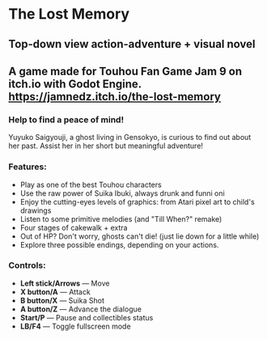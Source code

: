 # The Lost Memory
## Top-down view action-adventure + visual novel
## A game made for Touhou Fan Game Jam 9 on itch.io with Godot Engine. https://jamnedz.itch.io/the-lost-memory

### Help to find a peace of mind!
Yuyuko Saigyouji, a ghost living in Gensokyo, is curious to find out about her past. Assist her in her short but meaningful adventure!

### Features:
* Play as one of the best Touhou characters
* Use the raw power of Suika Ibuki, always drunk and funni oni
* Enjoy the cutting-eyes levels of graphics: from Atari pixel art to child's drawings
* Listen to some primitive melodies (and "Till When?" remake)
* Four stages of cakewalk + extra
* Out of HP? Don't worry, ghosts can't die! (just lie down for a little while)
* Explore three possible endings, depending on your actions.

### Controls:
* **Left stick/Arrows** — Move
* **X button/A** — Attack
* **B button/X** — Suika Shot
* **A button/Z** — Advance the dialogue
* **Start/P** — Pause and collectibles status
* **LB/F4** — Toggle fullscreen mode
